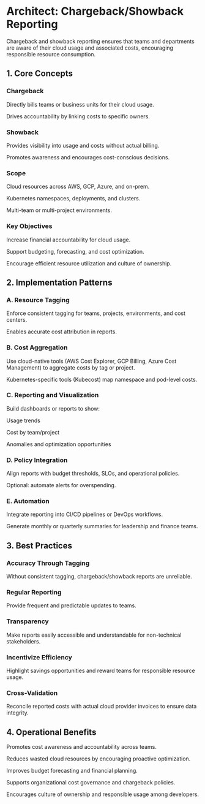 # Architect: Chargeback/Showback Reporting

Chargeback and showback reporting ensures that teams and departments are aware of their cloud usage and associated costs, encouraging responsible resource consumption.

## 1. Core Concepts

### Chargeback

Directly bills teams or business units for their cloud usage.

Drives accountability by linking costs to specific owners.

### Showback

Provides visibility into usage and costs without actual billing.

Promotes awareness and encourages cost-conscious decisions.

### Scope

Cloud resources across AWS, GCP, Azure, and on-prem.

Kubernetes namespaces, deployments, and clusters.

Multi-team or multi-project environments.

### Key Objectives

Increase financial accountability for cloud usage.

Support budgeting, forecasting, and cost optimization.

Encourage efficient resource utilization and culture of ownership.

## 2. Implementation Patterns
### A. Resource Tagging

Enforce consistent tagging for teams, projects, environments, and cost centers.

Enables accurate cost attribution in reports.

### B. Cost Aggregation

Use cloud-native tools (AWS Cost Explorer, GCP Billing, Azure Cost Management) to aggregate costs by tag or project.

Kubernetes-specific tools (Kubecost) map namespace and pod-level costs.

### C. Reporting and Visualization

Build dashboards or reports to show:

Usage trends

Cost by team/project

Anomalies and optimization opportunities

### D. Policy Integration

Align reports with budget thresholds, SLOs, and operational policies.

Optional: automate alerts for overspending.

### E. Automation

Integrate reporting into CI/CD pipelines or DevOps workflows.

Generate monthly or quarterly summaries for leadership and finance teams.

## 3. Best Practices

### Accuracy Through Tagging

Without consistent tagging, chargeback/showback reports are unreliable.

### Regular Reporting

Provide frequent and predictable updates to teams.

### Transparency

Make reports easily accessible and understandable for non-technical stakeholders.

### Incentivize Efficiency

Highlight savings opportunities and reward teams for responsible resource usage.

### Cross-Validation

Reconcile reported costs with actual cloud provider invoices to ensure data integrity.

## 4. Operational Benefits

Promotes cost awareness and accountability across teams.

Reduces wasted cloud resources by encouraging proactive optimization.

Improves budget forecasting and financial planning.

Supports organizational cost governance and chargeback policies.

Encourages culture of ownership and responsible usage among developers.